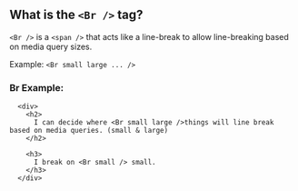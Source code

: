 ## What is the `<Br />` tag?
`<Br />` is a `<span />` that acts like a line-break to allow line-breaking based on media query sizes.

Example:
`<Br small large ... />`

### Br Example:
```example
  <div>
    <h2>
      I can decide where <Br small large />things will line break based on media queries. (small & large)
    </h2>

    <h3>
      I break on <Br small /> small.
    </h3>
  </div>
```
